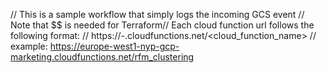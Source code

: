 // This is a sample workflow that simply logs the incoming GCS event
// Note that $$ is needed for Terraform// Each cloud function url follows the following format: 
// https://<region>-<cnd-template-test-vv>.cloudfunctions.net/<cloud_function_name>
// example: https://europe-west1-nyp-gcp-marketing.cloudfunctions.net/rfm_clustering